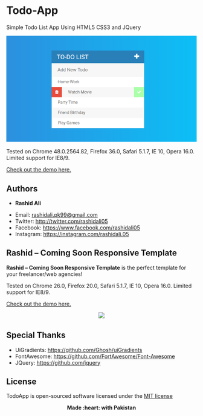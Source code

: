 # Todo-App

Simple Todo List App Using HTML5 CSS3 and JQuery

<p align="center">
    <img src="https://github.com/rashidali05/Todo-App/blob/master/todoApp.PNG"/>
</p>

Tested on Chrome 48.0.2564.82, Firefox 36.0, Safari 5.1.7, IE 10, Opera 16.0. Limited support for IE8/9.

[Check out the demo here.](http://rashidali05.github.io/Todo-App/demo/)

## Authors

* **Rashid Ali**
- Email: rashidali.pk99@gmail.com
- Twitter: http://twitter.com/rashidali05
- Facebook: https://www.facebook.com/rashidali05
- Instagram: https://instagram.com/rashidali.05

## Rashid  – Coming Soon Responsive Template

**Rashid  – Coming Soon Responsive Template** is the perfect template for your freelancer/web agencies!

Tested on Chrome 26.0, Firefox 20.0, Safari 5.1.7, IE 10, Opera 16.0. Limited support for IE8/9.

[Check out the demo here.](http://rashidali05.github.io/Rashid-Coming-Soon-Responsive-Template/demo/)

<p align="center">
    <a href="https://github.com/rashidali05/Rashid-Coming-Soon-Responsive-Template/" target="_blank">
    <img src="https://github.com/rashidali05/sweet-alert/blob/master/imgs/rashid-coming-soon.PNG"/></a>
</p>

## Special Thanks 

- UiGradients: https://github.com/Ghosh/uiGradients
- FontAwesome: https://github.com/FortAwesome/Font-Awesome
- JQuery: https://github.com/jquery

## License

TodoApp is open-sourced software licensed under the [MIT license](http://opensource.org/licenses/MIT)

<p align="center"> <b>Made :heart: with Pakistan<b> </p>
